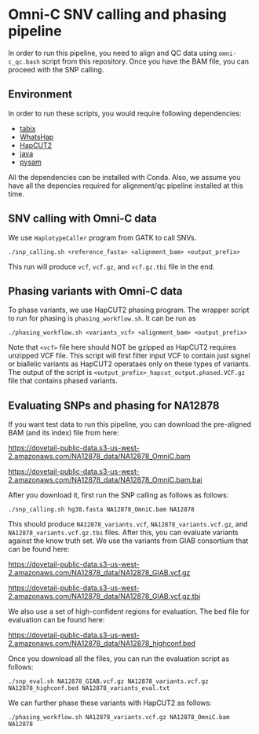# Omni-C SNV calling and phasing pipeline

In order to run this pipeline, you need to align and QC data using `omni-c_qc.bash` script from this repository. Once you have the BAM file, you can proceed with the SNP calling. 

## Environment

In order to run these scripts, you would require following dependencies:

- [tabix](https://anaconda.org/bioconda/tabix)
- [WhatsHap](https://whatshap.readthedocs.io/en/latest/)
- [HapCUT2](https://github.com/vibansal/HapCUT2)
- [java](https://anaconda.org/bioconda/java-jdk)
- [pysam](https://pysam.readthedocs.io/en/latest/index.html)

All the dependencies can be installed with Conda. Also, we assume you have all the depencies required for alignment/qc pipeline installed at this time. 

## SNV calling with Omni-C data

We use `HaplotypeCaller` program from GATK to call SNVs.

```
./snp_calling.sh <reference_fasta> <alignment_bam> <output_prefix>
```
This run will produce `vcf`, `vcf.gz`, and `vcf.gz.tbi` file in the end. 

## Phasing variants with Omni-C data

To phase variants, we use HapCUT2 phasing program. The wrapper script to run for phasing is `phasing_workflow.sh`. It can be run as

```
./phasing_workflow.sh <variants_vcf> <alignment_bam> <output_prefix>
```


Note that `<vcf>` file here should NOT be gzipped as HapCUT2 requires unzipped VCF file. This script will first filter input VCF to contain just signel or biallelic variants as HapCUT2 operataes only on these types of variants. The output of the script is `<output_prefix>_hapcut_output.phased.VCF.gz` file that contains phased variants. 

## Evaluating SNPs and phasing for NA12878

If you want test data to run this pipeline, you can download the pre-aligned BAM (and its index) file from here: 

https://dovetail-public-data.s3-us-west-2.amazonaws.com/NA12878_data/NA12878_OmniC.bam


https://dovetail-public-data.s3-us-west-2.amazonaws.com/NA12878_data/NA12878_OmniC.bam.bai

After you download it, first run the SNP calling as follows as follows:
```
./snp_calling.sh hg38.fasta NA12878_OmniC.bam NA12878
```

This should produce `NA12878_variants.vcf`, `NA12878_variants.vcf.gz`, and `NA12878_variants.vcf.gz.tbi` files. After this, you can evaluate variants against the know truth set. We use the variants from GIAB consortium that can be found here: 

https://dovetail-public-data.s3-us-west-2.amazonaws.com/NA12878_data/NA12878_GIAB.vcf.gz

https://dovetail-public-data.s3-us-west-2.amazonaws.com/NA12878_data/NA12878_GIAB.vcf.gz.tbi

We also use a set of high-confident regions for evaluation. The bed file for evaluation can be found here:

https://dovetail-public-data.s3-us-west-2.amazonaws.com/NA12878_data/NA12878_highconf.bed


Once you download all the files, you can run the evaluation script as follows:

```
./snp_eval.sh NA12878_GIAB.vcf.gz NA12878_variants.vcf.gz NA12878_highconf.bed NA12878_variants_eval.txt
```

We can further phase these variants with HapCUT2 as follows:

```
./phasing_workflow.sh NA12878_variants.vcf.gz NA12878_OmniC.bam NA12878
```
